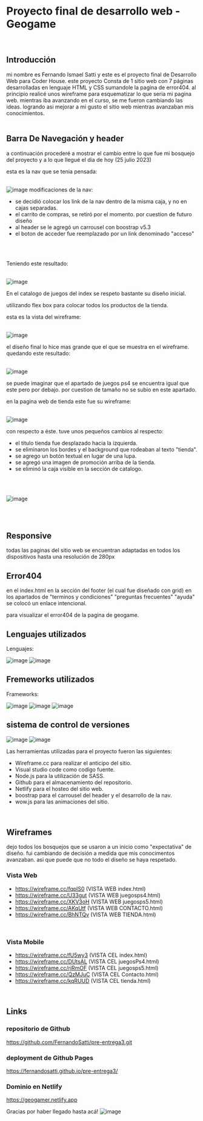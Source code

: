 <h1> Proyecto final de desarrollo web - Geogame</h1>
<br>

<h2>Introducción</h2>
mi nombre es Fernando Ismael Satti y este es el proyecto final de Desarrollo Web para Coder House. este proyecto Consta de 1 sitio web con 7 páginas desarrolladas en lenguaje HTML y CSS sumandole la pagina de error404.
al principio realicé unos wireframe para esquematizar lo que seria mi pagina web.
mientras iba avanzando en el curso, se me fueron cambiando las ideas. logrando asi mejorar a mi gusto el sitio web mientras avanzaban mis conocimientos.
<br>
<br>

<h2>Barra De Navegación y header</h2>
 a continuación procederé a mostrar el cambio entre lo que fue mi bosquejo del proyecto y a lo que llegué el dia de hoy (25 julio 2023)

 esta es la nav que se tenia pensada:
<br>
<br>
 
![image](https://raw.githubusercontent.com/FernandoSatti/pre-entrega3/master/img-readme/wireframe-index.webp)
modificaciones de la nav:
- se decidió colocar los link de la nav dentro de la misma caja, y no en cajas separadas.
- el carrito de compras, se retiró por el momento. por cuestion de futuro diseño 
- al header se le agregó un carrousel con boostrap v5.3
- el boton de acceder fue reemplazado por un link denominado "acceso"
<br>
<br>

Teniendo este resultado:
<br>
<br>

![image](https://raw.githubusercontent.com/FernandoSatti/pre-entrega3/master/img-readme/wireframe-index-now.webp)

En el catalogo de juegos del index se respeto bastante su diseño inicial.

utilizando flex box para colocar todos los productos de la tienda.

 esta es la vista del wireframe:
 <br>
<br>

![image](https://raw.githubusercontent.com/FernandoSatti/pre-entrega3/master/img-readme/wireframe-index-games.webp)

el diseño final lo hice mas grande que el que se muestra en el wireframe. quedando este resultado:
<br>
<br>

![image](https://raw.githubusercontent.com/FernandoSatti/pre-entrega3/master/img-readme/games-now.webp)

se puede imaginar que el apartado de juegos ps4 se encuentra igual que este pero por debajo. por cuestion de tamaño no se subio en este apartado.

en la pagina web de tienda este fue su wireframe:
<br>
<br>

![image](https://raw.githubusercontent.com/FernandoSatti/pre-entrega3/master/img-readme/wireframe-tienda.webp)

con respecto a éste. tuve unos pequeños cambios al respecto:
- el titulo tienda fue desplazado hacia la izquierda.
- se eliminaron los bordes y el background que rodeaban al texto "tienda".
- se agrego un botón textual en lugar de una lupa.
- se agregó una imagen de promoción arriba de la tienda.
- se eliminó la caja visible en la sección de catalogo.
<br>
<br>

![image](https://raw.githubusercontent.com/FernandoSatti/pre-entrega3/master/img-readme/tienda-now.webp)

<br>
<br>

<h2>Responsive</h2>

todas las paginas del sitio web se encuentran adaptadas en todos los dispositivos hasta una resolución de 280px
<br>

<h2>Error404</h2>
en el index.html en la sección del footer (el cual fue diseñado con grid) en los apartados de "terminos y condiciones" "preguntas frecuentes" "ayuda" se colocó un enlace intencional.

para visualizar el error404 de la pagina de geogame.
<br>
<h2>Lenguajes utilizados</h2>

Lenguajes:

![image](https://raw.githubusercontent.com/FernandoSatti/pre-entrega3/master/img-readme/svg-readme/html5.svg)
![image](https://raw.githubusercontent.com/FernandoSatti/pre-entrega3/master/img-readme/svg-readme/css3.svg)

<h2>Fremeworks utilizados</h2>

Frameworks:

![image](https://raw.githubusercontent.com/FernandoSatti/pre-entrega3/master/img-readme/svg-readme/boostrap.svg)
![image](https://raw.githubusercontent.com/FernandoSatti/pre-entrega3/master/img-readme/svg-readme/nodejs.svg)
![image](https://raw.githubusercontent.com/FernandoSatti/pre-entrega3/master/img-readme/svg-readme/sass.svg)

<h2>sistema de control de versiones</h2>

![image](https://raw.githubusercontent.com/FernandoSatti/pre-entrega3/master/img-readme/svg-readme/githubpages.svg)
![image](https://raw.githubusercontent.com/FernandoSatti/pre-entrega3/master/img-readme/svg-readme/github.svg)

Las herramientas utilizadas para el proyecto fueron las siguientes:
- Wireframe.cc para realizar el anticipo del sitio.
- Visual studio code como codigo fuente.
- Node.js para la utilización de SASS.
- Github para el almacenamiento del repositorio.
- Netlify para el hosteo del sitio web.
- boostrap para el carrousel del header y el desarrollo de la nav.
- wow.js para las animaciones del sitio.
<br>

<h2>Wireframes</h2>
dejo todos los bosquejos que se usaron a un inicio como "expectativa" de diseño. fui cambiando de decisión a medida que mis conocimentos avanzaban.
asi que puede que no todo el diseño se haya respetado.

<h3>Vista Web</h3>

- https://wireframe.cc/fqplS0 (VISTA WEB index.html)       
- https://wireframe.cc/U33gut (VISTA WEB juegosps4.html)   
- https://wireframe.cc/XKV3oH (VISTA WEB juegosps5.html)   
- https://wireframe.cc/AKqUtf (VISTA WEB CONTACTO.html)    
- https://wireframe.cc/BhNTQv (VISTA WEB TIENDA.html)      
<br>

<h3>Vista Mobile</h3>

- https://wireframe.cc/fU5wy3 (VISTA CEL index.html)
- https://wireframe.cc/DUtsAL (VISTA CEL juegosPs4.html)
- https://wireframe.cc/rjRmOF (VISTA CEL juegosps5.html)
- https://wireframe.cc/QzMJuC (VISTA CEL Contacto.html)
- https://wireframe.cc/kqRUUD (VISTA CEL tienda.html)
<br>

<h2>Links</h2>

<h3>repositorio de Github</h3>

https://github.com/FernandoSatti/pre-entrega3.git

<h3>deployment de Github Pages</h3>

https://fernandosatti.github.io/pre-entrega3/

<h3>Dominio en Netlify</h3>

https://geogamer.netlify.app

Gracias por haber llegado hasta acá!
![image](https://github.com/FernandoSatti/pre-entrega3/blob/master/img-readme/jimcarrey.gif)